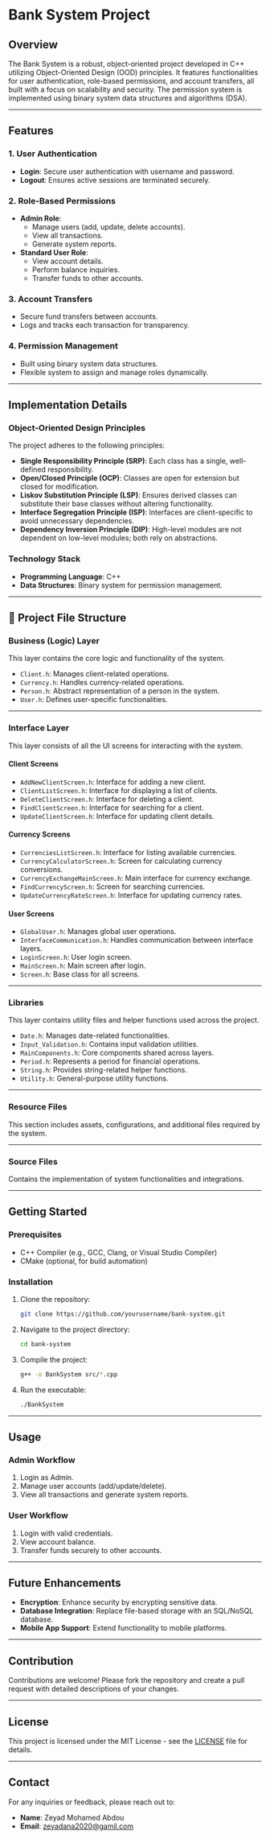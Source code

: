 # Bank System Project

## Overview
The Bank System is a robust, object-oriented project developed in C++ utilizing Object-Oriented Design (OOD) principles. It features functionalities for user authentication, role-based permissions, and account transfers, all built with a focus on scalability and security. The permission system is implemented using binary system data structures and algorithms (DSA).

---

## Features

### 1. User Authentication
- **Login**: Secure user authentication with username and password.
- **Logout**: Ensures active sessions are terminated securely.

### 2. Role-Based Permissions
- **Admin Role**: 
  - Manage users (add, update, delete accounts).
  - View all transactions.
  - Generate system reports.
- **Standard User Role**:
  - View account details.
  - Perform balance inquiries.
  - Transfer funds to other accounts.

### 3. Account Transfers
- Secure fund transfers between accounts.
- Logs and tracks each transaction for transparency.

### 4. Permission Management
- Built using binary system data structures.
- Flexible system to assign and manage roles dynamically.

---

## Implementation Details

### Object-Oriented Design Principles
The project adheres to the following principles:
- **Single Responsibility Principle (SRP)**: Each class has a single, well-defined responsibility.
- **Open/Closed Principle (OCP)**: Classes are open for extension but closed for modification.
- **Liskov Substitution Principle (LSP)**: Ensures derived classes can substitute their base classes without altering functionality.
- **Interface Segregation Principle (ISP)**: Interfaces are client-specific to avoid unnecessary dependencies.
- **Dependency Inversion Principle (DIP)**: High-level modules are not dependent on low-level modules; both rely on abstractions.

### Technology Stack
- **Programming Language**: C++
- **Data Structures**: Binary system for permission management.

---



## 📂 Project File Structure

### **Business (Logic) Layer**
This layer contains the core logic and functionality of the system.  
- `Client.h`: Manages client-related operations.  
- `Currency.h`: Handles currency-related operations.  
- `Person.h`: Abstract representation of a person in the system.  
- `User.h`: Defines user-specific functionalities.

---

### **Interface Layer**
This layer consists of all the UI screens for interacting with the system.

#### **Client Screens**
- `AddNewClientScreen.h`: Interface for adding a new client.  
- `ClientListScreen.h`: Interface for displaying a list of clients.  
- `DeleteClientScreen.h`: Interface for deleting a client.  
- `FindClientScreen.h`: Interface for searching for a client.  
- `UpdateClientScreen.h`: Interface for updating client details.

#### **Currency Screens**
- `CurrenciesListScreen.h`: Interface for listing available currencies.  
- `CurrencyCalculatorScreen.h`: Screen for calculating currency conversions.  
- `CurrencyExchangeMainScreen.h`: Main interface for currency exchange.  
- `FindCurrencyScreen.h`: Screen for searching currencies.  
- `UpdateCurrencyRateScreen.h`: Interface for updating currency rates.

#### **User Screens**
- `GlobalUser.h`: Manages global user operations.  
- `InterfaceCommunication.h`: Handles communication between interface layers.  
- `LoginScreen.h`: User login screen.  
- `MainScreen.h`: Main screen after login.  
- `Screen.h`: Base class for all screens.

---

### **Libraries**
This layer contains utility files and helper functions used across the project.  
- `Date.h`: Manages date-related functionalities.  
- `Input_Validation.h`: Contains input validation utilities.  
- `MainComponents.h`: Core components shared across layers.  
- `Period.h`: Represents a period for financial operations.  
- `String.h`: Provides string-related helper functions.  
- `Utility.h`: General-purpose utility functions.

---

### **Resource Files**
This section includes assets, configurations, and additional files required by the system.  

---

### **Source Files**
Contains the implementation of system functionalities and integrations.

---

## Getting Started

### Prerequisites
- C++ Compiler (e.g., GCC, Clang, or Visual Studio Compiler)
- CMake (optional, for build automation)

### Installation
1. Clone the repository:
   ```bash
   git clone https://github.com/yourusername/bank-system.git
   ```
2. Navigate to the project directory:
   ```bash
   cd bank-system
   ```
3. Compile the project:
   ```bash
   g++ -o BankSystem src/*.cpp
   ```

4. Run the executable:
   ```bash
   ./BankSystem
   ```

---

## Usage

### Admin Workflow
1. Login as Admin.
2. Manage user accounts (add/update/delete).
3. View all transactions and generate system reports.

### User Workflow
1. Login with valid credentials.
2. View account balance.
3. Transfer funds securely to other accounts.

---

## Future Enhancements
- **Encryption**: Enhance security by encrypting sensitive data.
- **Database Integration**: Replace file-based storage with an SQL/NoSQL database.
- **Mobile App Support**: Extend functionality to mobile platforms.

---

## Contribution
Contributions are welcome! Please fork the repository and create a pull request with detailed descriptions of your changes.

---

## License
This project is licensed under the MIT License - see the [LICENSE](LICENSE) file for details.

---

## Contact
For any inquiries or feedback, please reach out to:
- **Name**: Zeyad Mohamed Abdou
- **Email**: zeyadana2020@gamil.com
